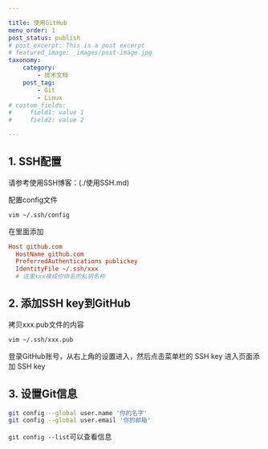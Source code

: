 ```yaml
---

title: 使用GitHub
menu_order: 1
post_status: publish
# post_excerpt: This is a post excerpt
# featured_image: _images/post-image.jpg
taxonomy:
    category:
        - 技术文档
    post_tag:
        - Git
        - Linux
# custom_fields:
#     field1: value 1
#     field2: value 2

---
```


## 1. SSH配置

请参考使用SSH博客：(./使用SSH.md)

配置config文件

```bash
vim ~/.ssh/config
```

在里面添加

```ini
Host github.com
  HostName github.com
  PreferredAuthentications publickey
  IdentityFile ~/.ssh/xxx
  # 这里xxx换成你命名的私钥名称
```

## 2. 添加SSH key到GitHub

拷贝xxx.pub文件的内容

```bash
vim ~/.ssh/xxx.pub
```

登录GitHub账号，从右上角的设置进入，然后点击菜单栏的 SSH key 进入页面添加 SSH key

## 3. 设置Git信息

```bash
git config --global user.name '你的名字' 
git config --global user.email '你的邮箱'
```

`git config --list`可以查看信息
